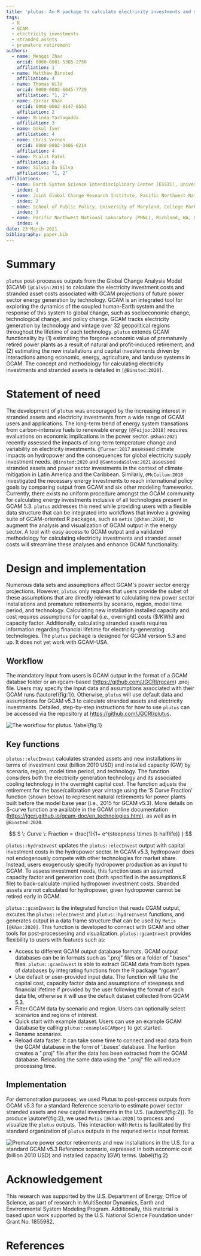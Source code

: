```yaml
---
title: 'plutus: An R package to calculate electricity investments and stranded assets from the Global Change Analysis Model (GCAM)'
tags:
  - R
  - GCAM
  - electricity investments
  - stranded assets
  - premature retirement
authors:
  - name: Mengqi Zhao
    orcid: 0000-0001-5385-2758
    affiliation: 1
  - name: Matthew Binsted
    affiliation: 4
  - name: Thomas Wild
    orcid: 0000-0002-6045-7729
    affiliation: "1, 2"
  - name: Zarrar Khan
    orcid: 0000-0002-8147-8553
    affiliation: 2
  - name: Brinda Yarlagadda
    affiliation: 3
  - name: Gokul Iyer
    affiliation: 4
  - name: Chris Vernon
    orcid: 0000-0002-3406-6214
    affiliation: 4
  - name: Pralit Patel
    affiliation: 4
  - name: Silvia Da Silva
    affiliation: "1, 2"
affiliations:
  - name: Earth System Science Interdisciplinary Center (ESSIC), University of Maryland, College Park, MD, USA
    index: 1
  - name: Joint Global Change Research Institute, Pacific Northwest National Laboratory (PNNL), College Park, MD, USA
    index: 2
  - name: School of Public Policy, University of Maryland, College Park, MD, USA
    index: 3
  - name: Pacific Northwest National Laboratory (PNNL), Richland, WA, USA
    index: 4
date: 23 March 2021
bibliography: paper.bib
---
```


# Summary
```plutus``` post-processes outputs from the Global Change Analysis Model (GCAM) `[@Calvin:2019]` to calculate the electricity investment costs and stranded asset costs associated with GCAM projections of future power sector energy generation by technology. GCAM is an integrated tool for exploring the dynamics of the coupled human-Earth system and the response of this system to global change, such as socioeconomic change, technological change, and policy change. GCAM tracks electricity generation by technology and vintage over 32 geopolitical regions throughout the lifetime of each technology. ```plutus``` extends GCAM functionality by (1) estimating the forgone economic value of prematurely retired power plants as a result of natural and profit-induced retirement; and (2) estimating the new installations and capital investements driven by interactions among economic, energy, agriculture, and landuse systems in GCAM. The concept and methodology for calculating electricity investments and stranded assets is detailed in `[@Binsted:2020]`.


# Statement of need
The development of ```plutus``` was encouraged by the increasing interest in stranded assets and electricity investments from a wide range of GCAM users and applications. The long-term trend of energy system transations from carbon-intensive fuels to renewable energy `[@Feijoo:2018]` requires evaluations on economic implications in the power sector.  `@Khan:2021` recently assessed the impacts of long-term temperature change and variability on electricity investments. `@Turner:2017` assessed climate impacts on hydropower and the consequences for global electricity supply investment needs. `@Binsted:2020` and `@SantosdaSilva:2021` assessed stranded assets and power sector investments in the context of climate mitigation in Latin America and the Caribbean. Similarly, `@McCollum:2018` investigated the necessary energy investments to reach international policy goals by comparing output from GCAM and six other modeling frameworks.  Currently, there exists no uniform procedure amongst the GCAM community for calculating energy investments inclusive of all technologies present in GCAM 5.3. ```plutus``` addresses this need while providing users with a flexible data structure that can be integrated into workflows that involve a growing suite of GCAM-oriented R packages, such as ```metis``` `[@khan:2020]`, to augment the analysis and visualization of GCAM output in the energy sector. A tool with easy access to GCAM output and a validated methodology for calculating electricity investments and stranded asset costs will streamline these analyses and enhance GCAM functionality.

# Design and implementation
Numerous data sets and assumptions affect GCAM's power sector energy projections. However, ```plutus``` only requires that users provide the subet of these assumptions that are directly relevant to calculating new power sector installations and premature retirements by scenario, region, model time period, and technology. Calculating new installation installed capacity and cost requires assumptions for capital (i.e., overnight) costs ($/KWh) and capacity factor. Additionally, calculating stranded assets requires information regarding financial lifetime for electricity-generating technologies. The ```plutus``` package is designed for GCAM version 5.3 and up. It does not yet work with GCAM-USA.

## Workflow
The mandatory input from users is GCAM output in the format of a GCAM databse folder or an rgcam-based (https://github.com/JGCRI/rgcam) .proj file. Users may specify the input data and assumptions associated with their GCAM runs (\autoref{fig:1}). Otherwise, ```plutus``` will use default data and assumptions for GCAM v5.3 to calculate stranded assets and electricity investments. Detailed, step-by-step instructions for how to use ```plutus``` can be accessed via the repository at https://github.com/JGCRI/plutus. 

![The workflow for plutus. \label{fig:1}](Figure1.png)

## Key functions
```plutus::elecInvest``` calculates stranded assets and new installations in terms of investment cost (billion 2010 USD) and installed capacity (GW) by scenario, region, model time period, and technology. The function considers both the electricity generation technology and its associated cooling technology in the overnight capital cost. The function adjusts the retirement for the base/calibration year vintage using the 'S Curve Fraction' function (shown below) to represent natural retirements for power plants built before the model base year (i.e., 2015 for GCAM v5.3). More details on S-curve function are available in the GCAM online documentation (https://jgcri.github.io/gcam-doc/en_technologies.html), as well as in `@Binsted:2020`.

$$ S \: Curve \: Fraction =  \frac{1}{1+ e^{steepness \times (t-halflife)} } $$

```plutus::hydroInvest``` updates the ```plutus::elecInvest``` output with capital investment costs in the hydropower sector. In GCAM v5.3, hydropower does not endogenously compete with other technologies for market share. Instead, users exogenously specify hydropower production as an input to GCAM. To assess investment needs, this function uses an assumed capacity factor and generation cost (both specified in the assumptions.R file) to back-calculate implied hydropower investment costs. Stranded assets are not calculated for hydropower, given hydropower cannot be retired early in GCAM.

```plutus::gcamInvest``` is the integrated function that reads CGAM output, excutes the ```plutus::elecInvest``` and ```plutus::hydroInvest``` functions, and generates output in a data frame structure that can be used by ```Metis``` `[@khan:2020]`. This function is developed to connect with GCAM and other tools for post-processesing and visualization. ```plutus::gcamInvest``` provides flexibility to users with features such as:

- Access to different GCAM output database formats. GCAM output databases can be in formats such as ".proj" files or a folder of ".basex" files. ```plutus::gcamInvest``` is able to extract GCAM data from both types of databases by integrating functions from the R package "rgcam".
- Use default or user-provided input data. The function will take the capital cost, capacity factor data and assumptions of steepness and financial lifetime if provided by the user following the format of each data file, otherwise it will use the default dataset collected from GCAM 5.3.
- Filter GCAM data by scenario and region. Users can optionally select scenarios and regions of interest.
- Quick start with example dataset. Users can use an example GCAM database by calling ```plutus::exampleGCAMporj``` to get started. 
- Rename scenarios.
- Reload data faster. It can take some time to connect and read data from the GCAM database in the form of '.basex' database. The funtion creates a ".proj" file after the data has been extracted from the GCAM database. Reloading the same data using the ".proj" file will reduce processing time.

## Implementation
For demonstration purposes, we used Plutus to post-process outputs from GCAM v5.3 for a standard Reference scenario to estimate power sector stranded assets and new capital investments in the U.S. (\autoref{fig:2}). To produce \autoref{fig:2}, we used ```Metis``` `[@khan:2020]` to process and visualize the ```plutus``` outputs. This interaction with ```Metis``` is facilitated by the standard organization of ```plutus``` outputs in the requried ```Metis``` input format.

![Premature power sector retirements and new installations in the U.S. for a standard GCAM v5.3 Reference scenario, expressed in both economic cost (billion 2010 USD) and installed capacity (GW) terms. \label{fig:2}](Figure2.png)


# Acknowledgement

This research was supported by the U.S. Department of Energy, Office of Science, as part of research in MultiSector Dynamics, Earth and Environmental System Modeling Program. Additionally, this material is based upon work supported by the U.S. National Science Foundation under Grant No. 1855982. 


# References
